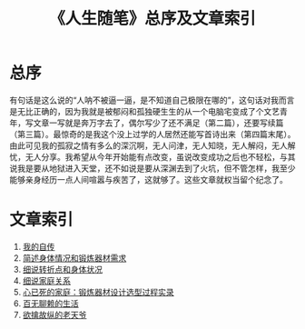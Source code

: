 ﻿---
title: 《人生随笔》总序及文章索引
categories: 人生随笔
tags: [随便写写]
publishDate: "2023-01-23"
---

# 总序

有句话是这么说的“人呐不被逼一逼，是不知道自己极限在哪的”，这句话对我而言是无比正确的，因为我就是被郁闷和孤独硬生生的从一个电脑宅变成了个文艺青年，写文章一写就是奔万字去了，偶尔写少了还不满足（第二篇），还要写续篇（第三篇）。最惊奇的是我这个没上过学的人居然还能写首诗出来（第四篇末尾）。由此可见我的孤寂之情有多么的深沉啊，无人问津，无人知晓，无人解闷，无人解忧，无人分享。我希望从今年开始能有点改变，虽说改变成功之后也不轻松，与其说我是要从地狱进入天堂，还不如说是要从深渊去到了火坑，但不管怎样，我至少能够亲身经历一点人间喧嚣与疾苦了，这就够了。这些文章就权当留个纪念了。

# 文章索引

1. [我的自传](/about/life/2021-07-07-autobiography)
2. [简述身体情况和锻炼器材需求](/about/life/2022-10-12-简述身体情况和锻炼器材需求)
3. [细说转折点和身体状况](/about/life/2022-11-02-细说转折点和身体状况)
4. [细说家庭关系](/about/life/2023-01-22-细说家庭关系)
5. [心已死的家庭：锻炼器材设计选型过程实录](/about/life/2023-06-01-心已死的家庭)
6. [百无聊赖的生活](/about/life/2023-07-17-百无聊赖的生活)
7. [欲擒故纵的老天爷](/about/life/2023-09-06-欲擒故纵的老天爷)

